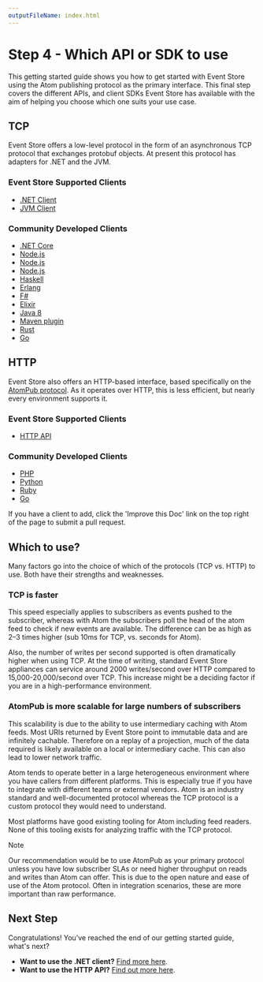 ```yaml
---
outputFileName: index.html
---
```


# Step 4 - Which API or SDK to use

This getting started guide shows you how to get started with Event Store using the Atom publishing protocol as the primary interface. This final step covers the different APIs, and client SDKs Event Store has available with the aim of helping you choose which one suits your use case.

## TCP

Event Store offers a low-level protocol in the form of an asynchronous TCP protocol that exchanges protobuf objects. At present this protocol has adapters for .NET and the JVM.

### Event Store Supported Clients

-   [.NET Client](http://www.nuget.org/packages/EventStore.Client)
-   [JVM Client](https://github.com/EventStore/EventStore.JVM)

### Community Developed Clients

- [.NET Core](https://www.nuget.org/packages/EventStore.ClientAPI.NetCore/)
-   [Node.js](https://www.npmjs.com/package/event-store-client)
-   [Node.js](https://www.npmjs.com/package/ges-client)
-   [Node.js](https://github.com/nicdex/eventstore-node)
-   [Haskell](https://github.com/YoEight/eventstore)
-   [Erlang](https://bitbucket.org/anakryiko/erles)
-   [F#](https://github.com/haf/EventStore.Client.FSharp)
-   [Elixir](https://github.com/exponentially/extreme)
-   [Java 8](https://github.com/msemys/esjc)
-   [Maven plugin](https://github.com/fuinorg/event-store-maven-plugin)
-   [Rust](https://github.com/YoEight/eventstore-rs)
-   [Go](https://github.com/jdextraze/go-gesclient)

## HTTP

Event Store also offers an HTTP-based interface, based specifically on the [AtomPub protocol](http://tools.ietf.org/html/rfc5023). As it operates over HTTP, this is less efficient, but nearly every environment supports it.

### Event Store Supported Clients

-   [HTTP API](~/http-api/index.md)

### Community Developed Clients

-   [PHP](https://github.com/dbellettini/php-eventstore-client)
-   [Python](https://github.com/madedotcom/atomicpuppy)
-   [Ruby](https://github.com/arkency/http_eventstore)
-   [Go](https://github.com/jetbasrawi/go.geteventstore)

If you have a client to add, click the 'Improve this Doc' link on the top right of the page to submit a pull request. 

## Which to use?

Many factors go into the choice of which of the protocols (TCP vs. HTTP) to use. Both have their strengths and weaknesses.

### TCP is faster

This speed especially applies to subscribers as events pushed to the subscriber, whereas with Atom the subscribers poll the head of the atom feed to check if new events are available. The difference can be as high as 2–3 times higher (sub 10ms for TCP, vs. seconds for Atom).

Also, the number of writes per second supported is often dramatically higher when using TCP. At the time of writing, standard Event Store appliances can service around 2000 writes/second over HTTP compared to 15,000-20,000/second over TCP. This increase might be a deciding factor if you are in a high-performance environment.

### AtomPub is more scalable for large numbers of subscribers

This scalability is due to the ability to use intermediary caching with Atom feeds. Most URIs returned by Event Store point to immutable data and are infinitely cachable. Therefore on a replay of a projection, much of the data required is likely available on a local or intermediary cache. This can also lead to lower network traffic.

Atom tends to operate better in a large heterogeneous environment where you have callers from different platforms. This is especially true if you have to integrate with different teams or external vendors. Atom is an industry standard and well-documented protocol whereas the TCP protocol is a custom protocol they would need to understand.

Most platforms have good existing tooling for Atom including feed readers. None of this tooling exists for analyzing traffic with the TCP protocol.

> [!NOTE]
> Our recommendation would be to use AtomPub as your primary protocol unless you have low subscriber SLAs or need higher throughput on reads and writes than Atom can offer. This is due to the open nature and ease of use of the Atom protocol. Often in integration scenarios, these are more important than raw performance.

## Next Step

Congratulations! You've reached the end of our getting started guide, what's next?

-   **Want to use the .NET client?** [Find more here](~/dotnet-api/index.md).
-   **Want to use the HTTP API?** [Find out more here](~/http-api/index.md).
